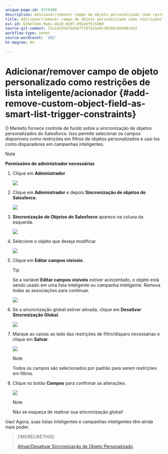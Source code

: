 ```yaml
---
unique-page-id: 4719300
description: Adicionar/remover campo de objeto personalizado como restrições de lista inteligente/acionador - Documentos do Marketo - Documentação do produto
title: Adicionar/remover campo de objeto personalizado como restrições de lista inteligente/acionador
exl-id: 639e73eb-9a8c-4b10-8e97-892abf5c5db0
source-git-commit: 72e1d29347bd5b77107da1e9c30169cb6490c432
workflow-type: tm+mt
source-wordcount: '192'
ht-degree: 0%

---
```


# Adicionar/remover campo de objeto personalizado como restrições de lista inteligente/acionador {#add-remove-custom-object-field-as-smart-list-trigger-constraints}

O Marketo fornece controle de fundo sobre a sincronização de objetos personalizados do Salesforce. Isso permite selecionar os campos disponíveis como restrições em filtros de objetos personalizados e usá-los como disparadores em campanhas inteligentes.

>[!NOTE]
>
>**Permissões de administrador necessárias**

1. Clique em **Administrador**

   ![](assets/image2014-12-10-13-3a9-3a47.png)

1. Clique em **Administrador** e depois **Sincronização de objetos do Salesforce.**

   ![](assets/image2015-12-11-15-3a11-3a41.png)

1. **Sincronização de Objetos do Salesforce** aparece na coluna da esquerda.

   ![](assets/image2015-12-11-15-3a15-3a15.png)

1. Selecione o objeto que deseja modificar.

   ![](assets/image2014-12-10-13-3a10-3a11.png)

1. Clique em **Editar campos visíveis**.

   >[!TIP]
   >
   >Se a variável **Editar campos visíveis** estiver acinzentado, o objeto está sendo usado em uma lista inteligente ou campanha inteligente. Remova todas as associações para continuar.

   ![](assets/image2014-12-10-13-3a10-3a25.png)

1. Se a sincronização global estiver ativada, clique em **Desativar Sincronização Global**.

   ![](assets/image2014-12-10-13-3a10-3a36.png)

1. Marque as caixas ao lado das restrições de filtro/disparo necessárias e clique em **Salvar**.

   ![](assets/image2014-12-10-13-3a10-3a47.png)

   >[!NOTE]
   >
   >Todos os campos são selecionados por padrão para serem restrições em filtros.

1. Clique no botão **Campos** para confirmar as alterações.

   ![](assets/image2014-12-10-13-3a10-3a56.png)

   >[!NOTE]
   >
   >Não se esqueça de reativar sua sincronização global!

Uau! Agora, suas listas inteligentes e campanhas inteligentes têm ainda mais poder.

>[!MORELIKETHIS]
>
>[Ativar/Desativar Sincronização de Objeto Personalizado](/help/marketo/product-docs/crm-sync/salesforce-sync/setup/optional-steps/enable-disable-custom-object-sync.md)
